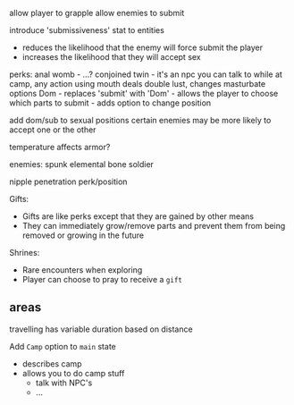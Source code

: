allow player to grapple
allow enemies to submit

introduce 'submissiveness' stat to entities
 - reduces the likelihood that the enemy will force submit the player
 - increases the likelihood that they will accept sex

perks:
anal womb - ...?
conjoined twin - it's an npc you can talk to while at camp, any action using mouth deals double lust, changes masturbate options
Dom - replaces 'submit' with 'Dom' - allows the player to choose which parts to submit
    - adds option to change position

add dom/sub to sexual positions
certain enemies may be more likely to accept one or the other

temperature affects armor?

enemies:
spunk elemental
bone soldier

nipple penetration perk/position

Gifts:
- Gifts are like perks except that they are gained by other means
- They can immediately grow/remove parts and prevent them from being removed or growing in the future

Shrines:
- Rare encounters when exploring
- Player can choose to pray to receive a `gift`


## areas

travelling has variable duration based on distance

Add `Camp` option to `main` state
- describes camp
- allows you to do camp stuff
  - talk with NPC's
  - ...
